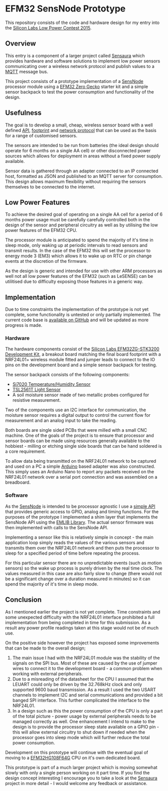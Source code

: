 # EFM32 SensNode Prototype

This repository consists of the code and hardware design for my entry into the
[Silicon Labs Low Power Contest 2015](http://community.silabs.com/lowpowercontest).

## Overview

This entry is a component of a larger project called [Sensaura](http://sensaura.org)
which provides hardware and software solutions to implement low power sensors
communicating over a wireless network protocol and publish values to a [MQTT]()
message bus.

This project consists of a prototype implementation of a [SensNode](http://sensnode.sensauara.org)
processor module using a [EFM32 Zero Gecko](https://www.silabs.com/products/mcu/lowpower/Pages/efm32zg-stk3200.aspx)
starter kit and a simple sensor backpack to test the power consumption and
functionality of the design.

## Usefulness

The goal is to develop a small, cheap, wireless sensor board with a well defined
[API](http://sensnode.sensaura.org/apidocs/sensnode), [footprint](http://sensnode.sensaura.org/pages/hardware.html)
and [network protocol](http://sensnet.sensaura.org) that can be used as the basis
for a range of customised sensors.

The sensors are intended to be run from batteries (the ideal design should
operate for 6 months on a single AA cell) or other disconnected power sources
which allows for deployment in areas without a fixed power supply available.

Sensor data is gathered through an adapter connected to an IP connected host,
formatted as JSON and published to an MQTT server for consumption. This design
allows maximum flexibility without requiring the sensors themselves to be
connected to the internet.

## Low Power Features

To achieve the desired goal of operating on a single AA cell for a period of
6 months power usage must be carefully carefully controlled both in the design
of the sensor and peripheral circuitry as well as by utilising the low power
features of the EFM32 CPU.

The processor module is anticipated to spend the majority of it's time in
sleep mode, only waking up at periodic intervals to read sensors and transmit
results. In the case of the EFM32 this will set the processor to energy mode 3
(EM3) which allows it to wake up on RTC or pin change events at the discretion
of the firmware.

As the design is generic and intended for use with other ARM processors as well
not all low power features of the EFM32 (such as LeSENSE) can be utilitised due
to difficulty exposing those features in a generic way.

## Implementation

Due to time constraints the implementation of the prototype is not yet complete,
some functionality is untested or only partially implemented. The current code
base is [available on GitHub]() and will be updated as more progress is made.

### Hardware

The hardware components consist of the [Silicon Labs EFM32ZG-STK3200 Development Kit](https://www.silabs.com/products/mcu/lowpower/Pages/efm32zg-stk3200.aspx),
a breakout board matching the final board footprint with a NRF24L01+ wireless module
fitted and jumper leads to connect to the IO pins on the development board and
a simple sensor backpack for testing.

The sensor backpack consists of the following components:

  * [Si7020 Temperature/Humidity Sensor](http://www.silabs.com/products/sensors/humidity-sensors/Pages/si7013-20-21.aspx)
  * [TSL2561T Light Sensor](http://ams.com/eng/Products/Light-Sensors/Ambient-Light-Sensor-ALS/TSL2561)
  * A soil moisture sensor made of two metallic probes configured for resistive measurement.

Two of the components use an I2C interface for communication, the moisture sensor
requires a digital output to control the current flow for measurement and an
analog input to take the reading.

Both boards are single sided PCBs that were milled with a small CNC machine. One
of the goals of the project is to ensure that processor and sensor boards can be
made using resources generally available to the hobbiest - milling or etching
single side boards that can be hand soldered is a core requirement.

To allow data being transmitted on the NRF24L01 network to be captured and used
on a PC a simple [Arduino](https://www.arduino.cc/) based adapter was also constructed.
This simply uses an Arduino Nano to report any packets received on the NRF24L01
network over a serial port connection and was assembled on a breadboard.

### Software

As the [SensNode](http://sensnode.sensaura.org) is intended to be processor
agnostic I use a [simple API](http://sensnode.sensaura.org/apidocs/sensnode) that
provides generic access to GPIO, analog and timing functions. For the purposes
of the prototype I implemented a shim layer that implements the SensNode API
using the [EMLIB Library](http://devtools.silabs.com/dl/documentation/doxygen/EM_CMSIS_P1_DOC_4.0.0/emlib_zero/html/index.html).
The actual sensor firmware was then implemented with calls to the SensNode API.

Implementing a sensor like this is relatively simple in concept - the main
application loop simply reads the values of the various sensors and transmits
them over the NRF24L01 network and then puts the processor to sleep for a specified
period of time before repeating the process.

For this particular sensor there are no unpredictable events (such as motion
sensors) so the wake up process is purely driven by the real time clock. The
values measured in this case are also fairly slow to change (there would not be
a significant change over a duration measured in minutes) so it can spend the
majority of it's time in sleep mode.

## Conclusion

As I mentioned earlier the project is not yet complete. Time constraints and
some unexpected difficulty with the NRF24L01 interface prohibited a full
implementation from being completed in time for this submission. As a result
any power profile readings taken at this stage would not be of much use.

On the positive side however the project has exposed some improvements that can
be made to the overall design;

1. The main issue I had with the NRF24L01 module was the stability of the signals
   on the SPI bus. Most of these are caused by the use of jumper wires to connect
   it to the development board - a common problem when working with external
   peripherals.
2. Due to a misreading of the datasheet for the CPU I assumed that the LEUART
   could only be driven by the 32.768kHz clock and only supported 9600 baud
   transmission. As a result I used the two USART channels to implement I2C and
   serial communications and provided a bit banged SPI interface. This further
   complicated the interface to the NRF24L01.
3. In a design such as this the power consumption of the CPU is only a part of
   the total picture - power usage by external peripherals needs to be managed
   correctly as well. One enhancement I intend to make to the design is to
   provide the processor sleep state available on a GPIO pin - this will allow
   external circuitry to shut down if needed when the processor goes into sleep
   mode which will further reduce the total power consumption.

Development on this prototype will continue with the eventual goal of moving to
a [EFM32HG108F64G](http://www.silabs.com/products/mcu/32-bit/efm32-happy-gecko/Pages/efm32-happy-gecko.aspx)
CPU on it's own dedicated board.

This prototype is part of a much larger project which is moving somewhat slowly
with only a single person working on it part time. If you find the design concept
interesting I encourage you to take a look at the [Sensaura](http://sensaura.org)
project in more detail - I would welcome any feedback or assistance.

